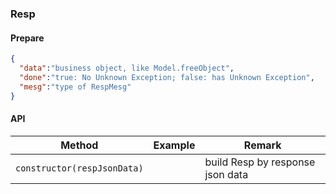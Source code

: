 ### Resp

#### Prepare
```json
{
  "data":"business object, like Model.freeObject",
  "done":"true: No Unknown Exception; false: has Unknown Exception",
  "mesg":"type of RespMesg"
}
```

#### API
| Method | Example | Remark |
| -- | -- | -- |
| `constructor(respJsonData)` | | build Resp by response json data |
